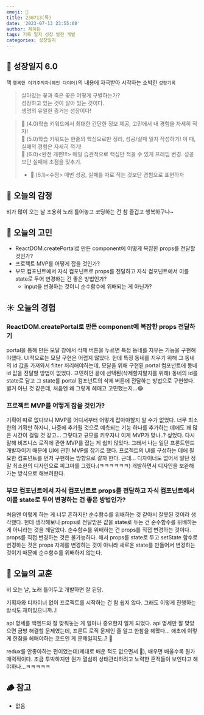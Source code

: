 ```yaml
---
emoji: 🌱
title: 230713(목)
date: '2023-07-13 23:55:00'
author: 제이든
tags: 기록 일지 성장 발전 개발
categories: 성장일지
---
```


## 🚤 성장일지 6.0

책 `행복한 이기주의자(웨인 다이어)`의 내용에 자극받아 시작하는 소박한 `성장기록`

> 살아있는 꽃과 죽은 꽃은 어떻게 구별하는가?<br/>
> 성장하고 있는 것이 살아 있는 것이다.<br/>
> 생명의 유일한 증거는 성장이다!

> 🌾 (4.0)학습 키워드에서 최대한 간단한 정보 제공, 고민에서 내 경험을 자세히 적자!<br/>
> 🥊 (5.0)학습 키워드는 한줄의 핵심으로만 정리, 성공/실패 일지 작성하기! 이 때, 실패의 경험은 자세히 적기!<br/>
> 🍉 (6.0)<완전 개편!!!> 매일 습관적으로 핵심만 적을 수 있게 프레임 변경. 성공보단 실패에 초점을 맞추기.<br/>
> - 🍉 (6.1)<수정> 매번 성공, 실패를 따로 적는 것보단 경험으로 표현하자

## 🌈 오늘의 감정

비가 많이 오는 날 조용히 노래 틀어놓고 코딩하는 건 참 즐겁고 행복하구나~

## 🫧 오늘의 고민

- ReactDOM.createPortal로 만든 component에 어떻게 복잡한 props를 전달할 것인가?
- 프로젝트 MVP를 어떻게 잡을 것인가?
- 부모 컴포넌트에서 자식 컴포넌트로 props를 전달하고 자식 컴포넌트에서 이를 state로 두어 변경하는 건 좋은 방법인가?
  - input을 변경하는 것이니 순수함수에 위배되는 게 아닌가?

## ☀️ 오늘의 경험

### ReactDOM.createPortal로 만든 component에 복잡한 props 전달하기

portal을 통해 만든 모달 창에서 삭제 버튼을 누르면 특정 동네를 지우는 기능을 구현해야했다. UI적으로는 모달 구현은 어렵지 않았다. 헌데 특정 동네를 지우기 위해
그 동네의 id 값을 가져와서 filter 처리해야하는데, 모달을 위해 구현된 portal 컴포넌트에 동네 id 값을 전달할 방법이 없었다. 고민하던 끝에 선택된(삭제할지말지를 위해)
동네의 id를 state로 담고 그 state를 portal 컴포넌트의 삭제 버튼에 전달하는 방법으로 구현했다. 별거 아닌 것 같은데, 처음엔 왜 그렇게 헤매고 고민했는지...😂

### 프로젝트 MVP를 어떻게 잡을 것인가?

기획이 따로 없다보니 MVP를 어디서부터 어떻게 잡아야할지 알 수가 없었다. 너무 최소한의 기획만 하자니, 나중에 추가될 것으로 예측되는 기능 하나를 추가하는 데에도
꽤 많은 시간이 걸릴 것 같고... 그렇다고 규모를 키우자니 이게 MVP가 맞나..? 싶었다. 다시 말해 비즈니스 로직에 관한 MVP를 잡는 게 쉽지 않았다. 그래서 나는 일단
프론트엔드 개발자이기 때문에 UI에 관한 MVP를 잡기로 했다. 프로젝트의 UI를 구성하는 데에 필요한 컴포넌트를 먼저 구현하는 방향으로 갈까 한다. 근데... 디자이너도 없어서
일단 정말 최소한의 디자인으로 피그마를 그렸다.(ㅋㅋㅋㅋㅋㅋ) 개발하면서 디자인을 보완해가는 방식으로 해보려한다.

### 부모 컴포넌트에서 자식 컴포넌트로 props를 전달하고 자식 컴포넌트에서 이를 state로 두어 변경하는 건 좋은 방법인가?

처음엔 이렇게 하는 게 너무 흔하지만 순수함수를 위배하는 것 같아서 잘못된 것이라 생각했다. 헌데 생각해보니 props로 전달받은 값을 state로 두는 건 순수함수를
위배하는 게 아니라는 것을 깨달았다. 순수함수를 위배하는 건 props를 직접 변경하는 것이다. props를 직접 변경하는 것은 불가능하다. 해서 props를 state로 두고
setState 함수로 변경하는 것은 props 자체를 변경하는 것이 아니라 새로운 state를 만들어서 변경하는 것이기 때문에 순수함수를 위배하지 않는다.

## 🐾 오늘의 교훈

비 오는 날, 노래 틀어두고 개발하면 잘 된당. 

기획자와 디자이너 없이 프로젝트를 시작하는 건 참 쉽지 않다. 그래도 이렇게 진행하는 방식도 재미있으니까..!

api 명세를 백엔드와 잘 맞춰놓는 게 얼마나 중요한지 알게 되었다. api 명세만 잘 맞았으면 금방 해결할 문제였는데, 프론트 로직 문제인 줄 알고 한참을 헤맸다...
애초에 이렇게 한참을 헤매야하는 코드인 게 문제일지도..? 🥲

redux를 안좋아하는 편이었는데(제대로 배운 적도 없으면서 🤪), 배우면 배울수록 뭔가 매력적이다. 조금 투박하지만 뭔가 열심히 상태관리하려고 노력한 흔적들이 보인다고
해야하나...ㅋㅋㅋㅋㅋ

## 🪵 참고

- 없음

```toc

```
